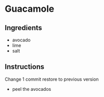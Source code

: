 # Guacamole
## Ingredients
* avocado
* lime
* salt
## Instructions
Change 1 commit
restore to previous version
* peel the avocados
